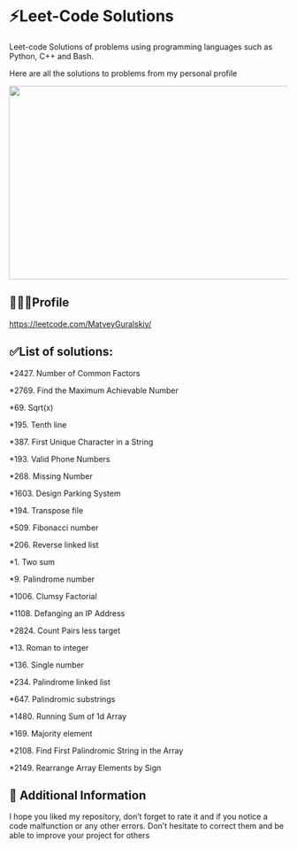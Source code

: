 # ⚡Leet-Code Solutions
Leet-code Solutions of problems using programming languages ​​such as Python, C++ and Bash.

Here are all the solutions to problems from my personal profile

<p><img src="https://media.licdn.com/dms/image/D5622AQFkk63O81J1ag/feedshare-shrink_800/0/1681102338190?e=2147483647&v=beta&t=YbYrGuF7uCEUIWlWmydfY56_PHU_UnoqpIF0OAXM8rA" style="height:350px; width:700px" /></p>

## 👨🏻‍💻Profile
https://leetcode.com/MatveyGuralskiy/

## ✅List of solutions:

*2427. Number of Common Factors

*2769. Find the Maximum Achievable Number

*69. Sqrt(x)

*195. Tenth line

*387. First Unique Character in a String

*193. Valid Phone Numbers

*268. Missing Number

*1603. Design Parking System

*194. Transpose file

*509. Fibonacci number

*206. Reverse linked list

*1. Two sum

*9. Palindrome number

*1006. Clumsy Factorial

*1108. Defanging an IP Address

*2824. Count Pairs less target

*13. Roman to integer

*136. Single number

*234. Palindrome linked list

*647. Palindromic substrings

*1480. Running Sum of 1d Array

*169. Majority element

*2108. Find First Palindromic String in the Array

*2149. Rearrange Array Elements by Sign

## 📢 Additional Information
I hope you liked my repository, don’t forget to rate it and if you notice a code malfunction or any other errors.
Don’t hesitate to correct them and be able to improve your project for others
